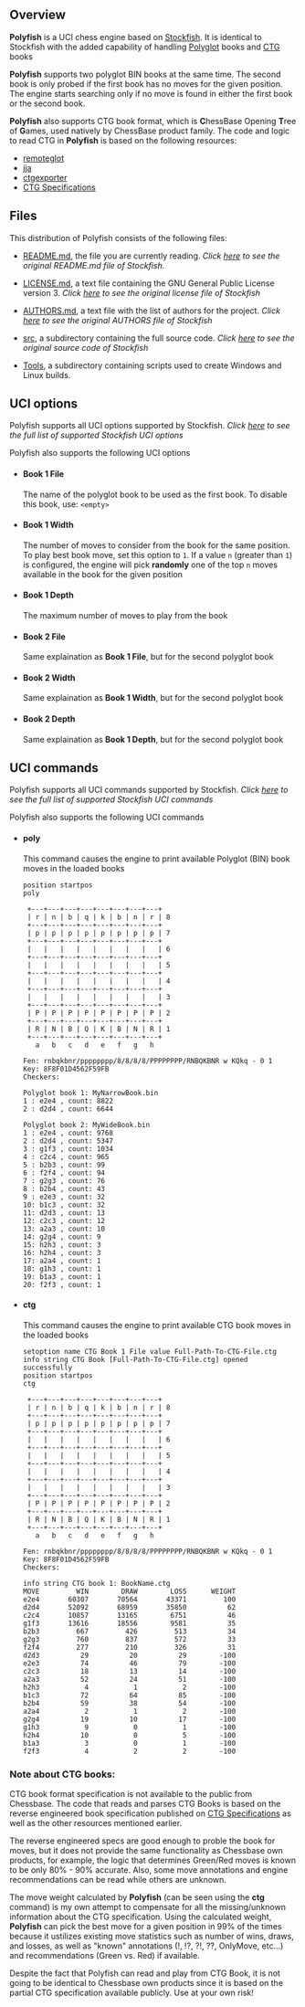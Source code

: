 

## Overview
**Polyfish** is a UCI chess engine based on [Stockfish](https://github.com/official-stockfish). It is identical to Stockfish with the added capability of handling [Polyglot](https://web.archive.org/web/20191216195456/http://hardy.uhasselt.be/Toga/book_format.html) books and [CTG](https://www.chessprogramming.org/CTG) books

**Polyfish** supports two polyglot BIN books at the same time. The second book is only probed if the first book has no moves for the given position. The engine starts searching only if no move is found in either the first book or the second book.

**Polyfish** also supports CTG book format, which is **C**hessBase Opening **T**ree of **G**ames, used natively by ChessBase product family. The code and logic to read CTG in **Polyfish** is based on the following resources:
* [remoteglot](https://github.com/madnight/remoteglot)
* [jja](https://git.sr.ht/~alip/jja)
* [ctgexporter](https://github.com/sshivaji/ctgexporter)
* [CTG Specifications](https://web.archive.org/web/20210129162445/https://rybkaforum.net/cgi-bin/rybkaforum/topic_show.pl?tid=2319)

## Files

This distribution of Polyfish consists of the following files:

  * [README.md](https://github.com/khalid-a-omar/Polyfish/blob/main/README.md), the file you are currently reading. *Click [here](https://github.com/official-stockfish/Stockfish/blob/master/README.md) to see the original README.md file of Stockfish.*

  * [LICENSE.md](https://github.com/khalid-a-omar/Polyfish/blob/main/LICENSE.md), a text file containing the GNU General Public License version 3. *Click [here](https://github.com/official-stockfish/Stockfish/blob/master/Copying.txt) to see the original license file of Stockfish*

  * [AUTHORS.md](https://github.com/khalid-a-omar/Polyfish/blob/main/AUTHORS.md), a text file with the list of authors for the project. *Click [here](https://github.com/official-stockfish/Stockfish/blob/master/AUTHORS) to see the original AUTHORS file of Stockfish*

  * [src](https://github.com/khalid-a-omar/Polyfish/blob/main/src), a subdirectory containing the full source code. *Click [here](https://github.com/official-stockfish/Stockfish/tree/master/src) to see the original source code of Stockfish*

  * [Tools](https://github.com/khalid-a-omar/Polyfish/blob/main/Tools), a subdirectory containing scripts used to create Windows and Linux builds.

## UCI options

Polyfish supports all UCI options supported by Stockfish. *Click [here](https://github.com/official-stockfish/Stockfish/blob/master/README.md#the-uci-protocol-and-available-options) to see the full list of supported Stockfish UCI options*

Polyfish also supports the following UCI options
 * #### Book 1 File
    The name of the polyglot book to be used as the first book. To disable this book, use: ```<empty>```

  * #### Book 1 Width
    The number of moves to consider from the book for the same position. To play best book move, set this option to ```1```. If a value ```n``` (greater than ```1```) is configured, the engine will pick **randomly** one of the top ```n``` moves available in the book for the given position

  * #### Book 1 Depth
    The maximum number of moves to play from the book
    
 * #### Book 2 File
    Same explaination as **Book 1 File**, but for the second polyglot book

  * #### Book 2 Width
    Same explaination as **Book 1 Width**, but for the second polyglot book

  * #### Book 2 Depth
    Same explaination as **Book 1 Depth**, but for the second polyglot book

## UCI commands
Polyfish supports all UCI commands supported by Stockfish. *Click [here](https://github.com/official-stockfish/Stockfish/blob/master/README.md#the-uci-protocol-and-available-options) to see the full list of supported Stockfish UCI commands*

Polyfish also supports the following UCI commands

  * #### poly
    This command causes the engine to print available Polyglot (BIN) book moves in the loaded books
	```
	position startpos
	poly

	 +---+---+---+---+---+---+---+---+
	 | r | n | b | q | k | b | n | r | 8
	 +---+---+---+---+---+---+---+---+
	 | p | p | p | p | p | p | p | p | 7
	 +---+---+---+---+---+---+---+---+
	 |   |   |   |   |   |   |   |   | 6
	 +---+---+---+---+---+---+---+---+
	 |   |   |   |   |   |   |   |   | 5
	 +---+---+---+---+---+---+---+---+
	 |   |   |   |   |   |   |   |   | 4
	 +---+---+---+---+---+---+---+---+
	 |   |   |   |   |   |   |   |   | 3
	 +---+---+---+---+---+---+---+---+
	 | P | P | P | P | P | P | P | P | 2
	 +---+---+---+---+---+---+---+---+
	 | R | N | B | Q | K | B | N | R | 1
	 +---+---+---+---+---+---+---+---+
	   a   b   c   d   e   f   g   h

	Fen: rnbqkbnr/pppppppp/8/8/8/8/PPPPPPPP/RNBQKBNR w KQkq - 0 1
	Key: 8F8F01D4562F59FB
	Checkers:

	Polyglot book 1: MyNarrowBook.bin
	1 : e2e4 , count: 8822
	2 : d2d4 , count: 6644

	Polyglot book 2: MyWideBook.bin
	1 : e2e4 , count: 9768
	2 : d2d4 , count: 5347
	3 : g1f3 , count: 1034
	4 : c2c4 , count: 965
	5 : b2b3 , count: 99
	6 : f2f4 , count: 94
	7 : g2g3 , count: 76
	8 : b2b4 , count: 43
	9 : e2e3 , count: 32
	10: b1c3 , count: 32
	11: d2d3 , count: 13
	12: c2c3 , count: 12
	13: a2a3 , count: 10
	14: g2g4 , count: 9
	15: h2h3 , count: 3
	16: h2h4 , count: 3
	17: a2a4 , count: 1
	18: g1h3 , count: 1
	19: b1a3 , count: 1
	20: f2f3 , count: 1
	```
* #### ctg
    This command causes the engine to print available CTG book moves in the loaded books
	```
	setoption name CTG Book 1 File value Full-Path-To-CTG-File.ctg
	info string CTG Book [Full-Path-To-CTG-File.ctg] opened successfully
	position startpos
	ctg

	 +---+---+---+---+---+---+---+---+
	 | r | n | b | q | k | b | n | r | 8
	 +---+---+---+---+---+---+---+---+
	 | p | p | p | p | p | p | p | p | 7
	 +---+---+---+---+---+---+---+---+
	 |   |   |   |   |   |   |   |   | 6
	 +---+---+---+---+---+---+---+---+
	 |   |   |   |   |   |   |   |   | 5
	 +---+---+---+---+---+---+---+---+
	 |   |   |   |   |   |   |   |   | 4
	 +---+---+---+---+---+---+---+---+
	 |   |   |   |   |   |   |   |   | 3
	 +---+---+---+---+---+---+---+---+
	 | P | P | P | P | P | P | P | P | 2
	 +---+---+---+---+---+---+---+---+
	 | R | N | B | Q | K | B | N | R | 1
	 +---+---+---+---+---+---+---+---+
	   a   b   c   d   e   f   g   h

	Fen: rnbqkbnr/pppppppp/8/8/8/8/PPPPPPPP/RNBQKBNR w KQkq - 0 1
	Key: 8F8F01D4562F59FB
	Checkers:

	info string CTG book 1: BookName.ctg
	MOVE         WIN        DRAW        LOSS      WEIGHT
	e2e4       60307       70564       43371         100
	d2d4       52092       68959       35850          62
	c2c4       10857       13165        6751          46
	g1f3       13616       18556        9581          35
	b2b3         667         426         513          34
	g2g3         760         837         572          33
	f2f4         277         210         326          31
	d2d3          29          20          29        -100
	e2e3          74          46          79        -100
	c2c3          18          13          14        -100
	a2a3          52          24          51        -100
	h2h3           4           1           2        -100
	b1c3          72          64          85        -100
	b2b4          59          38          54        -100
	a2a4           2           1           2        -100
	g2g4          19          10          17        -100
	g1h3           9           0           1        -100
	h2h4          10           0           5        -100
	b1a3           3           0           1        -100
	f2f3           4           2           2        -100
	```
### Note about CTG books:
CTG book format specification is not available to the public from Chessbase. The code that reads and parses CTG Books is based on the reverse engineered book specification published on [CTG Specifications](https://web.archive.org/web/20210129162445/https://rybkaforum.net/cgi-bin/rybkaforum/topic_show.pl?tid=2319) as well as the other resources mentioned earlier.

The reverse engineered specs are good enough to proble the book for moves, but it does not provide the same functionality as Chessbase own products, for example, the logic that determines Green/Red moves is known to be only 80% - 90% accurate. Also, some move annotations and engine recommendations can be read while others are unknown.

The move weight calculated by **Polyfish** (can be seen using the **ctg** command) is my own attempt to compensate for all the missing/unknown information about the CTG specification. Using the calculated weight, **Polyfish** can pick the best move for a given position in 99% of the times because it ustilizes existing move statistics such as number of wins, draws, and losses, as well as "known" annotations (!, !?, ?!, ??, OnlyMove, etc...) and recommendations (Green vs. Red) if available.

Despite the fact that Polyfish can read and play from CTG Book, it is not going to be identical to Chessbase own products since it is based on the partial CTG specification available publicly. Use at your own risk!
